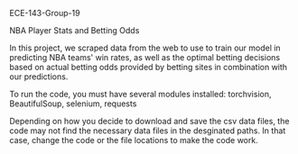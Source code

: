 ECE-143-Group-19

NBA Player Stats and Betting Odds

In this project, we scraped data from the web to use to train our model in predicting NBA
teams' win rates, as well as the optimal betting decisions based on actual betting odds
provided by betting sites in combination with our predictions.


To run the code, you must have several modules installed:
torchvision,
BeautifulSoup,
selenium,
requests


Depending on how you decide to download and save the csv data files,
the code may not find the necessary data files in the desginated paths.
In that case, change the code or the file locations to make the code work.
